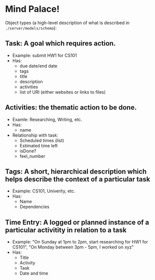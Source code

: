 # Mind Palace!

Object types (a high-level description of what is described in `./server/models/schema`):

## Task: A goal which requires action. 
* Example: submit HW1 for CS101
* Has:
    * due date/end date
    * tags
    * title
    * description
    * activities
    * list of URI (either websites or links to files)
## Activities: the thematic action to be done. 
* Examle: Researching, Writing, etc.
* Has:
    * name
* Relationship with task:
    * Scheduled times (list)
    * Estimated time left
    * isDone?
    * feel_number


## Tags: A short, hierarchical description which helps describe the context of a particular task
* Example: CS101, Univerity, etc.
* Has:
    * Name
    * Dependencies

## Time Entry: A logged or planned instance of a particular activitity in relation to a task
* Example: "On Sunday at 1pm to 2pm, start researching for HW1 for CS101", "On Monday between 3pm - 5pm, I worked on xyz"
* Has:
    * Title
    * Activity
    * Task
    * Date and time
